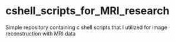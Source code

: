 # cshell_scripts_for_MRI_research
Simple repository containing c shell scripts that I utilized for image reconstruction with MRI data
